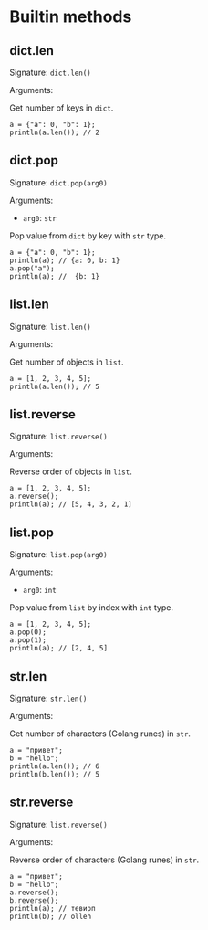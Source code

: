 # Builtin methods

## dict.len

Signature: `dict.len()`

Arguments: <none>

Get number of keys in `dict`.
```
a = {"a": 0, "b": 1};
println(a.len()); // 2
```

## dict.pop

Signature: `dict.pop(arg0)`

Arguments:
- `arg0`: `str`

Pop value from `dict` by key with `str` type.
```
a = {"a": 0, "b": 1};
println(a); // {a: 0, b: 1}
a.pop("a");
println(a); //  {b: 1}
```

## list.len

Signature: `list.len()`

Arguments: <none>

Get number of objects in `list`.
```
a = [1, 2, 3, 4, 5];
println(a.len()); // 5
```

## list.reverse

Signature: `list.reverse()`

Arguments: <none>

Reverse order of objects in `list`.
```
a = [1, 2, 3, 4, 5];
a.reverse();
println(a); // [5, 4, 3, 2, 1]
```

## list.pop

Signature: `list.pop(arg0)`

Arguments:
- `arg0`: `int`

Pop value from `list` by index with `int` type.
```
a = [1, 2, 3, 4, 5];
a.pop(0);
a.pop(1);
println(a); // [2, 4, 5]
```

## str.len

Signature: `str.len()`

Arguments: <none>

Get number of characters (Golang runes) in `str`.
```
a = "привет";
b = "hello";
println(a.len()); // 6
println(b.len()); // 5
```

## str.reverse

Signature: `list.reverse()`

Arguments: <none>

Reverse order of characters (Golang runes) in `str`.
```
a = "привет";
b = "hello";
a.reverse();
b.reverse();
println(a); // тевирп
println(b); // olleh
```